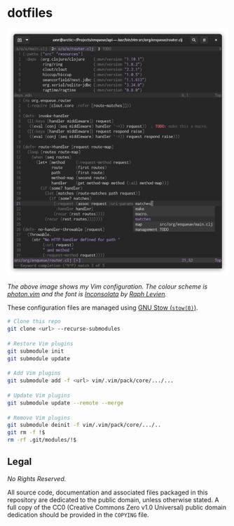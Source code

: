 # dotfiles

![Image of Vim config](https://raw.githubusercontent.com/axvr/photon.vim/be279d4bd29d78f61860f97be6561b65c0d10067/photon5.png)

_The above image shows my Vim configuration.  The colour scheme is
[photon.vim](https://github.com/axvr/photon.vim) and the font is
[Inconsolata](https://levien.com/type/myfonts/inconsolata.html) by
[Raph Levien](https://levien.com/)._

These configuration files are managed using [GNU Stow (`stow(8)`)](https://www.gnu.org/software/stow/).

```sh
# Clone this repo
git clone <url> --recurse-submodules

# Restore Vim plugins
git submodule init
git submodule update

# Add Vim plugins
git submodule add -f <url> vim/.vim/pack/core/.../...

# Update Vim plugins
git submodule update --remote --merge

# Remove Vim plugins
git submodule deinit -f vim/.vim/pack/core/.../..
git rm -f !$
rm -rf .git/modules/!$
```

## Legal

*No Rights Reserved.*

All source code, documentation and associated files packaged in this repository
are dedicated to the public domain, unless otherwise stated.  A full copy of
the CC0 (Creative Commons Zero v1.0 Universal) public domain dedication should
be provided in the `COPYING` file.
